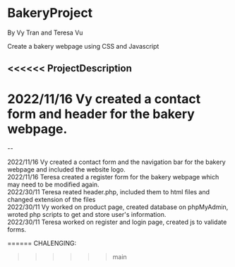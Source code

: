# BakeryProject
By Vy Tran and Teresa Vu

Create a bakery webpage using CSS and Javascript

<<<<<< ProjectDescription
-------
2022/11/16 Vy created a contact form and header for the bakery webpage. 
======
--
<p>2022/11/16 Vy created a contact form and the navigation bar for the bakery webpage and included the website logo. <br>
2022/11/16 Teresa created a register form for the bakery webpage which may need to be modified again.<br>
2022/30/11 Teresa reated header.php, included them to html files and changed extension of the files<br>
2022/30/11 Vy worked on product page, created database on phpMyAdmin, wroted php scripts to get and store user's information.<br>
2022/30/11 Teresa worked on register and login page, created js to validate forms.
<p>
======
CHALENGING:

>>>>>> main
